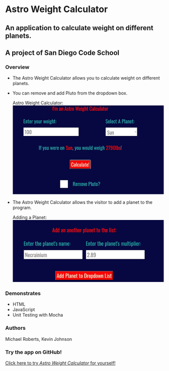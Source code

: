 # Astro Weight Calculator

## An application to calculate weight on different planets.
## A project of San Diego Code School

### Overview

* The Astro Weight Calculator allows you to calculate weight on different planets.
* You can remove and add Pluto from the dropdown box.

    Astro Weight Calculator:
    ![Astro Weight Calculator](/assets/images/CalculateWeight.JPG)

* The Astro Weight Calculator allows the visitor to add a planet to the program.

    Adding a Planet:
    ![Adding a Planet](/assets/images/AddPlanet.JPG)
    
    
### Demonstrates
* HTML
* JavaScript
* Unit Testing with Mocha

### Authors
Michael Roberts, Kevin Johnson

### Try the app on GitHub!
[Click here to try *Astro Weight Calculator* for yourself!](https://kevinwjohnson.github.io/web102-astroweight-calculator/)
